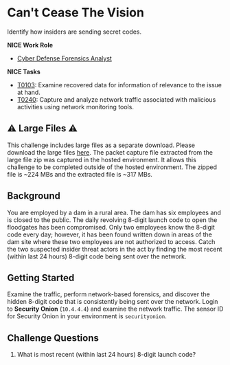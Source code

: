 # Can't Cease The Vision

Identify how insiders are sending secret codes.

**NICE Work Role**

- [Cyber Defense Forensics Analyst](https://niccs.cisa.gov/workforce-development/nice-framework)

**NICE Tasks**

- [T0103](https://niccs.cisa.gov/workforce-development/nice-framework): Examine recovered data for information of relevance to the issue at hand.
- [T0240](https://niccs.cisa.gov/workforce-development/nice-framework): Capture and analyze network traffic associated with malicious activities using network monitoring tools.

## ⚠️ Large Files ⚠️
This challenge includes large files as a separate download. Please download the large files [here](). The packet capture file extracted from the large file zip was captured in the hosted environment. It allows this challenge to be completed outside of the hosted environment. The zipped file is ~224 MBs and the extracted file is ~317 MBs.

## Background

You are employed by a dam in a rural area. The dam has six employees and is closed to the public. The daily revolving 8-digit launch code to open the floodgates has been compromised. Only two employees know the 8-digit code every day; however, it has been found written down in areas of the dam site where these two employees are not authorized to access. Catch the two suspected insider threat actors in the act by finding the most recent (within last 24 hours) 8-digit code being sent over the network.

## Getting Started

Examine the traffic, perform network-based forensics, and discover the hidden 8-digit code that is consistently being sent over the network. Login to **Security Onion** (`10.4.4.4`) and examine the network traffic. The sensor ID for Security Onion in your environment is `securityonion`. 

## Challenge Questions

1. What is most recent (within last 24 hours) 8-digit launch code?
